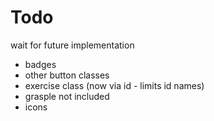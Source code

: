 # Todo

wait for future implementation
 - badges 
 - other button classes
 - exercise class (now via id - limits id names)
 - grasple not included
 - icons 